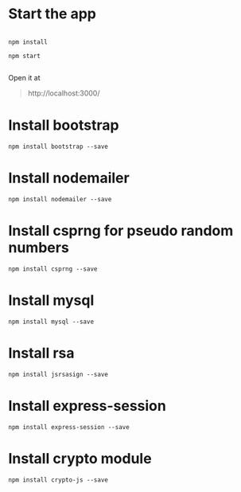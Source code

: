 
# Start the app

```

npm install

npm start


```

Open it at 
> http://localhost:3000/


# Install bootstrap
``` npm install bootstrap --save ```

# Install nodemailer
``` npm install nodemailer --save ```

# Install csprng for pseudo random numbers
``` npm install csprng --save ```

# Install mysql
``` npm install mysql --save ```

# Install rsa
``` npm install jsrsasign --save ```

# Install express-session
``` npm install express-session --save ```

# Install crypto module
``` npm install crypto-js --save ```